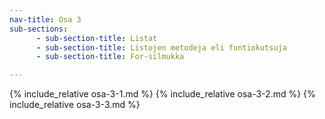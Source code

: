 ```yaml
---
nav-title: Osa 3
sub-sections:
      - sub-section-title: Listat
      - sub-section-title: Listojen metodeja eli funtiokutsuja
      - sub-section-title: For-silmukka

---
```


{% include_relative osa-3-1.md %}
{% include_relative osa-3-2.md %}
{% include_relative osa-3-3.md %}
